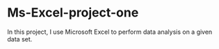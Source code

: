 # Ms-Excel-project-one
In this project, I use Microsoft Excel to perform data analysis on a given data set.
